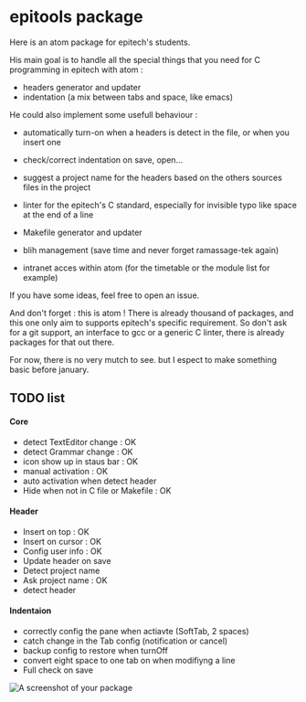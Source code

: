 # epitools package

Here is an atom package for epitech's students.

His main goal is to handle all the special things that you need for C programming in epitech with atom :

* headers generator and updater
* indentation (a mix between tabs and space, like emacs)

He could also implement some usefull behaviour :

* automatically turn-on when a headers is detect in the file, or when you insert one
* check/correct indentation on save, open...
* suggest a project name for the headers based on the others sources files in the project


* linter for the epitech's C standard, especially for invisible typo like space at the end of a line
* Makefile generator and updater
* blih management (save time and never forget ramassage-tek again)
* intranet acces within atom (for the timetable or the module list for example)

If you have some ideas, feel free to open an issue.

And don't forget : this is atom ! There is already thousand of packages, and this one only aim to supports epitech's specific requirement. So don't ask for a git support, an interface to gcc or a generic C linter, there is already packages for that out there.

For now, there is no very mutch to see. but I espect to make something basic before january.

## TODO list
#### Core
* detect TextEditor change : OK
* detect Grammar change : OK
* icon show up in staus bar : OK
* manual activation : OK
* auto activation when detect header
* Hide when not in C file or Makefile : OK

#### Header
* Insert on top : OK
* Insert on cursor : OK
* Config user info : OK
* Update header on save
* Detect project name
* Ask project name : OK
* detect header

#### Indentaion
* correctly config the pane when actiavte (SoftTab, 2 spaces)
* catch change in the Tab config (notification or cancel)
* backup config to restore when turnOff
* convert eight space to one tab on when modifiyng a line
* Full check on save

![A screenshot of your package](https://f.cloud.github.com/assets/69169/2290250/c35d867a-a017-11e3-86be-cd7c5bf3ff9b.gif)
